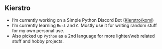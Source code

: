 ## Kierstro
* I’m currently working on a Simple Python Discord Bot ([Kierstro/komi](https://github.com/Kierstro/komi))
* I’m currently learning `Rust` and `C`. Mostly use it for writing random stuff for my own personal use.
* Also picked up `Python` as a 2nd language for more lighter/web related stuff and hobby projects.
